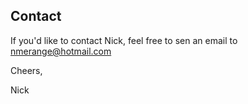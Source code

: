 ## Contact

If you'd like to contact Nick, feel free to sen an email to nmerange@hotmail.com

Cheers, 

Nick
